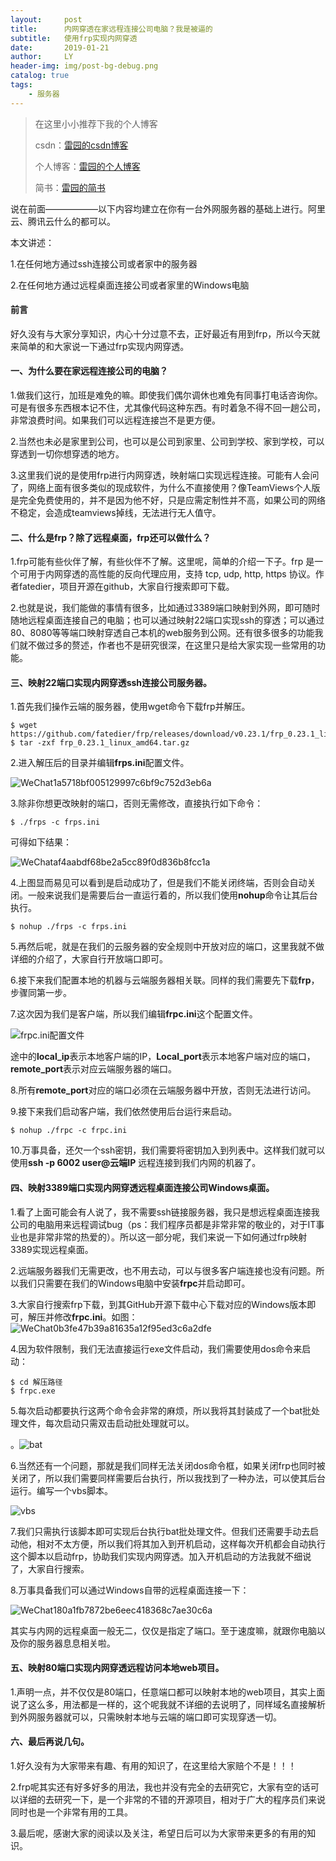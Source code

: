 ```yaml
---
layout:     post
title:      内网穿透在家远程连接公司电脑？我是被逼的
subtitle:   使用frp实现内网穿透
date:       2019-01-21
author:     LY
header-img: img/post-bg-debug.png
catalog: true
tags:
    - 服务器
---
```

> 在这里小小推荐下我的个人博客
>
> csdn：[雷园的csdn博客](https://blog.csdn.net/leiyuan2580)
>
> 个人博客：[雷园的个人博客](https://imlcl.store)
>
> 简书：[雷园的简书](https://www.jianshu.com/u/016322e40e1f)
>

说在前面——————以下内容均建立在你有一台外网服务器的基础上进行。阿里云、腾讯云什么的都可以。

本文讲述：

1.在任何地方通过ssh连接公司或者家中的服务器

2.在任何地方通过远程桌面连接公司或者家里的Windows电脑

#### 前言

好久没有与大家分享知识，内心十分过意不去，正好最近有用到frp，所以今天就来简单的和大家说一下通过frp实现内网穿透。

#### 一、为什么要在家远程连接公司的电脑？

1.做我们这行，加班是难免的嘛。即使我们偶尔调休也难免有同事打电话咨询你。可是有很多东西根本记不住，尤其像代码这种东西。有时着急不得不回一趟公司，非常浪费时间。如果我们可以远程连接岂不是更方便。

2.当然也未必是家里到公司，也可以是公司到家里、公司到学校、家到学校，可以穿透到一切你想穿透的地方。

3.这里我们说的是使用frp进行内网穿透，映射端口实现远程连接。可能有人会问了，网络上面有很多类似的现成软件，为什么不直接使用？像TeamViews个人版是完全免费使用的，并不是因为他不好，只是应需定制性并不高，如果公司的网络不稳定，会造成teamviews掉线，无法进行无人值守。

#### 二、什么是frp？除了远程桌面，frp还可以做什么？

1.frp可能有些伙伴了解，有些伙伴不了解。这里呢，简单的介绍一下子。frp 是一个可用于内网穿透的高性能的反向代理应用，支持 tcp, udp, http, https 协议。作者fatedier，项目开源在github，大家自行搜索即可下载。

2.也就是说，我们能做的事情有很多，比如通过3389端口映射到外网，即可随时随地远程桌面连接自己的电脑；也可以通过映射22端口实现ssh的穿透；可以通过80、8080等等端口映射穿透自己本机的web服务到公网。还有很多很多的功能我们就不做过多的赘述，作者也不是研究很深，在这里只是给大家实现一些常用的功能。

#### 三、映射22端口实现内网穿透ssh连接公司服务器。

1.首先我们操作云端的服务器，使用wget命令下载frp并解压。

```shell
$ wget https://github.com/fatedier/frp/releases/download/v0.23.1/frp_0.23.1_linux_amd64.tar.gz
$ tar -zxf frp_0.23.1_linux_amd64.tar.gz 
```

2.进入解压后的目录并编辑**frps.ini**配置文件。

![WeChat1a5718bf005129997c6bf9c752d3eb6a](https://ws3.sinaimg.cn/large/006tNc79ly1fzghf8if8lj31e80bcakl.jpg)

3.除非你想更改映射的端口，否则无需修改，直接执行如下命令：

```shell
$ ./frps -c frps.ini 
```

可得如下结果：

![WeChataf4aabdf68be2a5cc89f0d836b8fcc1a](https://ws2.sinaimg.cn/large/006tNc79ly1fzghkhzsacj31us06gaho.jpg)

4.上图显而易见可以看到是启动成功了，但是我们不能关闭终端，否则会自动关闭。一般来说我们是需要后台一直运行着的，所以我们使用**nohup**命令让其后台执行。

```shell
$ nohup ./frps -c frps.ini 
```

5.再然后呢，就是在我们的云服务器的安全规则中开放对应的端口，这里我就不做详细的介绍了，大家自行开放端口即可。

6.接下来我们配置本地的机器与云端服务器相关联。同样的我们需要先下载**frp**，步骤同第一步。

7.这次因为我们是客户端，所以我们编辑**frpc.ini**这个配置文件。

![frpc.ini配置文件](https://ws4.sinaimg.cn/large/006tNc79ly1fzghytqslgj30rl0ef0sv.jpg)

途中的**local_ip**表示本地客户端的IP，**Local_port**表示本地客户端对应的端口，**remote_port**表示对应云端服务器的端口。

8.所有**remote_port**对应的端口必须在云端服务器中开放，否则无法进行访问。

9.接下来我们启动客户端，我们依然使用后台运行来启动。

```shell
$ nohup ./frpc -c frpc.ini
```

10.万事具备，还欠一个ssh密钥，我们需要将密钥加入到列表中。这样我们就可以使用**ssh -p 6002 user@云端IP** 远程连接到我们内网的机器了。

#### 四、映射3389端口实现内网穿透远程桌面连接公司Windows桌面。

1.看了上面可能会有人说了，我不需要ssh链接服务器，我只是想远程桌面连接我公司的电脑用来远程调试bug（ps：我们程序员都是非常非常的敬业的，对于IT事业也是非常非常的热爱的）。所以这一部分呢，我们来说一下如何通过frp映射3389实现远程桌面。

2.远端服务器我们无需更改，也不用去动，可以与很多客户端连接也没有问题。所以我们只需要在我们的Windows电脑中安装**frpc**并启动即可。

3.大家自行搜索frp下载，到其GitHub开源下载中心下载对应的Windows版本即可，解压并修改**frpc.ini**。如图：![WeChat0b3fe47b39a81635a12f95ed3c6a2dfe](https://ws4.sinaimg.cn/large/006tNc79ly1fzgihfsyibj30he07kgnr.jpg)

4.因为软件限制，我们无法直接运行exe文件启动，我们需要使用dos命令来启动：

```shell
$ cd 解压路径
$ frpc.exe
```

5.每次启动都要执行这两个命令会非常的麻烦，所以我将其封装成了一个bat批处理文件，每次启动只需双击启动批处理就可以。 

。![bat](https://ws1.sinaimg.cn/large/006tNc79ly1fzgio1yl6oj30gn0br746.jpg)

6.当然还有一个问题，那就是我们同样无法关闭dos命令框，如果关闭frp也同时被关闭了，所以我们需要同样需要后台执行，所以我找到了一种办法，可以使其后台运行。编写一个vbs脚本。

![vbs](https://ws3.sinaimg.cn/large/006tNc79ly1fzgiptefyuj30jp0braa2.jpg)

7.我们只需执行该脚本即可实现后台执行bat批处理文件。但我们还需要手动去启动他，相对不太方便，所以我们将其加入到开机启动，这样每次开机都会自动执行这个脚本以启动frp，协助我们实现内网穿透。加入开机启动的方法我就不细说了，大家自行搜索。

8.万事具备我们可以通过Windows自带的远程桌面连接一下：

![WeChat180a1fb7872be6eec418368c7ae30c6a](https://ws2.sinaimg.cn/large/006tNc79ly1fzgixw4n0gj30mw05uwhq.jpg)

其实与内网的远程桌面一般无二，仅仅是指定了端口。至于速度嘛，就跟你电脑以及你的服务器息息相关啦。

#### 五、映射80端口实现内网穿透远程访问本地web项目。

1.声明一点，并不仅仅是80端口，任意端口都可以映射本地的web项目，其实上面说了这么多，用法都是一样的，这个呢我就不详细的去说明了，同样域名直接解析到外网服务器就可以，只需映射本地与云端的端口即可实现穿透一切。

#### 六、最后再说几句。

1.好久没有为大家带来有趣、有用的知识了，在这里给大家赔个不是！！！

2.frp呢其实还有好多好多的用法，我也并没有完全的去研究它，大家有空的话可以详细的去研究一下，是一个非常的不错的开源项目，相对于广大的程序员们来说同时也是一个非常有用的工具。

3.最后呢，感谢大家的阅读以及关注，希望日后可以为大家带来更多的有用的知识。
